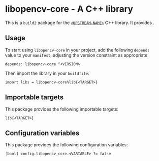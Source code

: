 # libopencv-core - A C++ library

This is a `build2` package for the [`<UPSTREAM-NAME>`](https://<UPSTREAM-URL>)
C++ library. It provides <SUMMARY-OF-FUNCTIONALITY>.


## Usage

To start using `libopencv-core` in your project, add the following `depends`
value to your `manifest`, adjusting the version constraint as appropriate:

```
depends: libopencv-core ^<VERSION>
```

Then import the library in your `buildfile`:

```
import libs = libopencv-core%lib{<TARGET>}
```


## Importable targets

This package provides the following importable targets:

```
lib{<TARGET>}
```

<DESCRIPTION-OF-IMPORTABLE-TARGETS>


## Configuration variables

This package provides the following configuration variables:

```
[bool] config.libopencv_core.<VARIABLE> ?= false
```

<DESCRIPTION-OF-CONFIG-VARIABLES>
